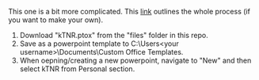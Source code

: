 This one is a bit more complicated. This [link](https://support.microsoft.com/en-us/office/change-the-default-font-in-powerpoint-8e93c947-c160-4310-8070-afea7da78c33) outlines the whole process (if you want to make your own). 

1. Download "kTNR.ptox" from the "files" folder in this repo. 
2. Save as a powerpoint template to C:\Users\<your username>\Documents\Custom Office Templates.
3. When oepning/creating a new powerpoint, navigate to "New" and then select kTNR from Personal section. 
